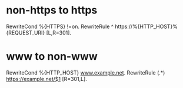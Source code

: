 # non-https to https
RewriteCond %{HTTPS} !=on.
RewriteRule ^ https://%{HTTP_HOST}%{REQUEST_URI} [L,R=301].

# www to non-www
RewriteCond %{HTTP_HOST} www.example.net.
RewriteRule (.*) https://example.net/$1 [R=301,L].